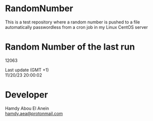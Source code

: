 # RandomNumber    
This is a test repository where a random number is pushed to a file automatically passwordless from a cron job in my Linux CentOS server    
# Random Number of the last run   
12063
      
Last update (GMT +1)    
11/20/23 20:00:02
# Developer    
Hamdy Abou El Anein   
hamdy.aea@protonmail.com
